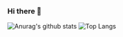 ### Hi there 👋

![Anurag's github stats](https://github-readme-stats.vercel.app/api?username=Swalbak&show_icons=true&theme=dark)
![Top Langs](https://github-readme-stats.vercel.app/api/top-langs/?username=Swalbak&layout=compact&theme=dark)
<!--
**Swalbak/Swalbak** is a ✨ _special_ ✨ repository because its `README.md` (this file) appears on your GitHub profile.

Here are some ideas to get you started:

- 🔭 I’m currently working on ...
- 🌱 I’m currently learning ...
- 👯 I’m looking to collaborate on ...
- 🤔 I’m looking for help with ...
- 💬 Ask me about ...
- 📫 How to reach me: ...
- 😄 Pronouns: ...
- ⚡ Fun fact: ...
-->
